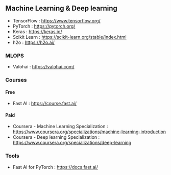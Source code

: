 ## Machine Learning & Deep learning

- TensorFlow : https://www.tensorflow.org/
- PyTorch : https://pytorch.org/
- Keras : https://keras.io/
- Scikit Learn : https://scikit-learn.org/stable/index.html
- h2o : https://h2o.ai/

### MLOPS
- Valohai : https://valohai.com/

### Courses 
#### Free
- Fast AI : https://course.fast.ai/

#### Paid
- Coursera - Machine Learning Specialization : https://www.coursera.org/specializations/machine-learning-introduction
- Coursera - Deep learning Specialization : https://www.coursera.org/specializations/deep-learning

### Tools
- Fast AI for PyTorch : https://docs.fast.ai/